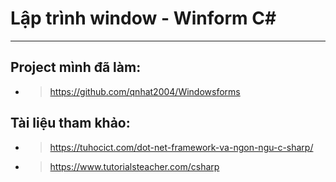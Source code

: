 # Lập trình window - Winform C#
---

## Project mình đã làm:
- > https://github.com/qnhat2004/Windowsforms
  
## Tài liệu tham khảo:
- > https://tuhocict.com/dot-net-framework-va-ngon-ngu-c-sharp/
- > https://www.tutorialsteacher.com/csharp
